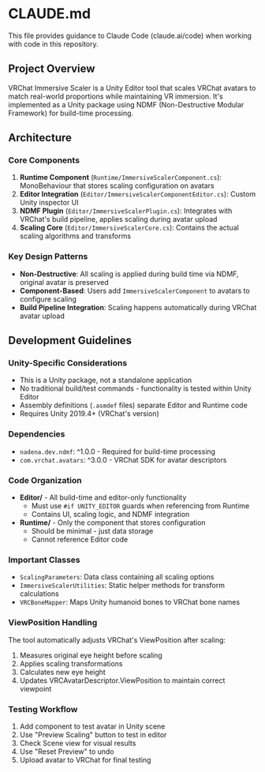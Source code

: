 # CLAUDE.md

This file provides guidance to Claude Code (claude.ai/code) when working with code in this repository.

## Project Overview

VRChat Immersive Scaler is a Unity Editor tool that scales VRChat avatars to match real-world proportions while maintaining VR immersion. It's implemented as a Unity package using NDMF (Non-Destructive Modular Framework) for build-time processing.

## Architecture

### Core Components

1. **Runtime Component** (`Runtime/ImmersiveScalerComponent.cs`): MonoBehaviour that stores scaling configuration on avatars
2. **Editor Integration** (`Editor/ImmersiveScalerComponentEditor.cs`): Custom Unity inspector UI
3. **NDMF Plugin** (`Editor/ImmersiveScalerPlugin.cs`): Integrates with VRChat's build pipeline, applies scaling during avatar upload
4. **Scaling Core** (`Editor/ImmersiveScalerCore.cs`): Contains the actual scaling algorithms and transforms

### Key Design Patterns

- **Non-Destructive**: All scaling is applied during build time via NDMF, original avatar is preserved
- **Component-Based**: Users add `ImmersiveScalerComponent` to avatars to configure scaling
- **Build Pipeline Integration**: Scaling happens automatically during VRChat avatar upload

## Development Guidelines

### Unity-Specific Considerations

- This is a Unity package, not a standalone application
- No traditional build/test commands - functionality is tested within Unity Editor
- Assembly definitions (`.asmdef` files) separate Editor and Runtime code
- Requires Unity 2019.4+ (VRChat's version)

### Dependencies

- `nadena.dev.ndmf`: ^1.0.0 - Required for build-time processing
- `com.vrchat.avatars`: ^3.0.0 - VRChat SDK for avatar descriptors

### Code Organization

- **Editor/** - All build-time and editor-only functionality
  - Must use `#if UNITY_EDITOR` guards when referencing from Runtime
  - Contains UI, scaling logic, and NDMF integration
- **Runtime/** - Only the component that stores configuration
  - Should be minimal - just data storage
  - Cannot reference Editor code

### Important Classes

- `ScalingParameters`: Data class containing all scaling options
- `ImmersiveScalerUtilities`: Static helper methods for transform calculations
- `VRCBoneMapper`: Maps Unity humanoid bones to VRChat bone names

### ViewPosition Handling

The tool automatically adjusts VRChat's ViewPosition after scaling:
1. Measures original eye height before scaling
2. Applies scaling transformations
3. Calculates new eye height
4. Updates VRCAvatarDescriptor.ViewPosition to maintain correct viewpoint

### Testing Workflow

1. Add component to test avatar in Unity scene
2. Use "Preview Scaling" button to test in editor
3. Check Scene view for visual results
4. Use "Reset Preview" to undo
5. Upload avatar to VRChat for final testing